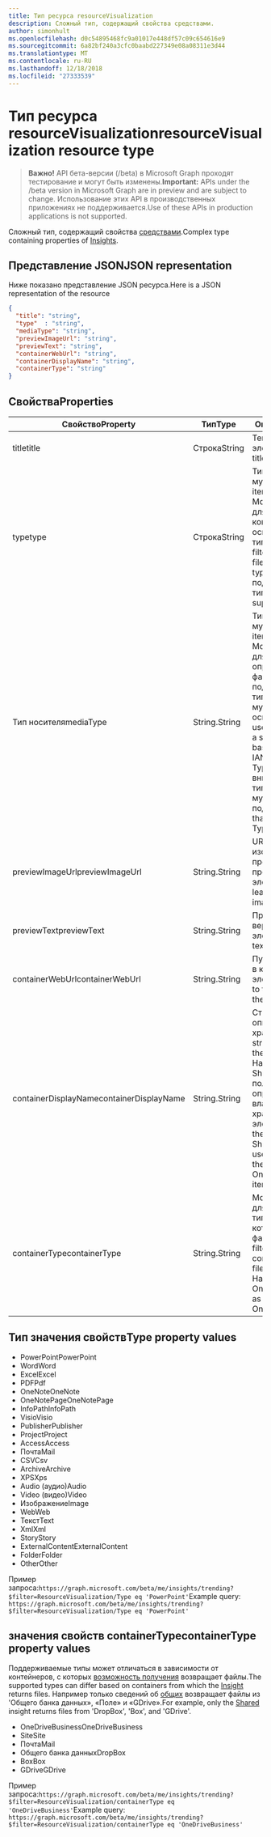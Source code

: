 ```yaml
---
title: Тип ресурса resourceVisualization
description: Сложный тип, содержащий свойства средствами.
author: simonhult
ms.openlocfilehash: d0c54895468fc9a01017e448df57c09c654616e9
ms.sourcegitcommit: 6a82bf240a3cfc0baabd227349e08a08311e3d44
ms.translationtype: MT
ms.contentlocale: ru-RU
ms.lasthandoff: 12/18/2018
ms.locfileid: "27333539"
---
```

# <a name="resourcevisualization-resource-type"></a><span data-ttu-id="b12b9-103">Тип ресурса resourceVisualization</span><span class="sxs-lookup"><span data-stu-id="b12b9-103">resourceVisualization resource type</span></span>

> <span data-ttu-id="b12b9-104">**Важно!** API бета-версии (/beta) в Microsoft Graph проходят тестирование и могут быть изменены.</span><span class="sxs-lookup"><span data-stu-id="b12b9-104">**Important:** APIs under the /beta version in Microsoft Graph are in preview and are subject to change.</span></span> <span data-ttu-id="b12b9-105">Использование этих API в производственных приложениях не поддерживается.</span><span class="sxs-lookup"><span data-stu-id="b12b9-105">Use of these APIs in production applications is not supported.</span></span>

<span data-ttu-id="b12b9-106">Сложный тип, содержащий свойства [средствами](insights.md).</span><span class="sxs-lookup"><span data-stu-id="b12b9-106">Complex type containing properties of [Insights](insights.md).</span></span>

## <a name="json-representation"></a><span data-ttu-id="b12b9-107">Представление JSON</span><span class="sxs-lookup"><span data-stu-id="b12b9-107">JSON representation</span></span>

<span data-ttu-id="b12b9-108">Ниже показано представление JSON ресурса.</span><span class="sxs-lookup"><span data-stu-id="b12b9-108">Here is a JSON representation of the resource</span></span>

```json
{
  "title": "string",
  "type"  : "string",
  "mediaType": "string",
  "previewImageUrl": "string",
  "previewText": "string",
  "containerWebUrl": "string",
  "containerDisplayName": "string",
  "containerType": "string"
}
```

## <a name="properties"></a><span data-ttu-id="b12b9-109">Свойства</span><span class="sxs-lookup"><span data-stu-id="b12b9-109">Properties</span></span>

| <span data-ttu-id="b12b9-110">Свойство</span><span class="sxs-lookup"><span data-stu-id="b12b9-110">Property</span></span>              | <span data-ttu-id="b12b9-111">Тип</span><span class="sxs-lookup"><span data-stu-id="b12b9-111">Type</span></span>          | <span data-ttu-id="b12b9-112">Описание</span><span class="sxs-lookup"><span data-stu-id="b12b9-112">Description</span></span>  |
| -------------         |---------------| -------------|
| <span data-ttu-id="b12b9-113">title</span><span class="sxs-lookup"><span data-stu-id="b12b9-113">title</span></span>                 | <span data-ttu-id="b12b9-114">Строка</span><span class="sxs-lookup"><span data-stu-id="b12b9-114">String</span></span>        | <span data-ttu-id="b12b9-115">Текст заголовка элемента.</span><span class="sxs-lookup"><span data-stu-id="b12b9-115">The item's title text.</span></span>               |
| <span data-ttu-id="b12b9-116">type</span><span class="sxs-lookup"><span data-stu-id="b12b9-116">type</span></span>              | <span data-ttu-id="b12b9-117">Строка</span><span class="sxs-lookup"><span data-stu-id="b12b9-117">String</span></span>        | <span data-ttu-id="b12b9-118">Тип элемента мультимедиа.</span><span class="sxs-lookup"><span data-stu-id="b12b9-118">The item's media type.</span></span> <span data-ttu-id="b12b9-119">Можно использовать для фильтрации для конкретного файла на основе определенного типа.</span><span class="sxs-lookup"><span data-stu-id="b12b9-119">Can be used for filtering for a specific file based on a specific type.</span></span> <span data-ttu-id="b12b9-120">Ниже приведены поддерживаемые типы.</span><span class="sxs-lookup"><span data-stu-id="b12b9-120">See below for supported types.</span></span> |
| <span data-ttu-id="b12b9-121">Тип носителя</span><span class="sxs-lookup"><span data-stu-id="b12b9-121">mediaType</span></span>             | <span data-ttu-id="b12b9-122">String.</span><span class="sxs-lookup"><span data-stu-id="b12b9-122">String</span></span>        | <span data-ttu-id="b12b9-123">Тип элемента мультимедиа.</span><span class="sxs-lookup"><span data-stu-id="b12b9-123">The item's media type.</span></span> <span data-ttu-id="b12b9-124">Можно использовать для фильтрации для определенного типа файлов, поддерживаемые типы Mime IANA мультимедиа на основании.</span><span class="sxs-lookup"><span data-stu-id="b12b9-124">Can be used for for filtering for a specific type of file based on supported IANA Media Mime Types.</span></span> <span data-ttu-id="b12b9-125">Обратите внимание, что не все типы Mime мультимедиа поддерживаются.</span><span class="sxs-lookup"><span data-stu-id="b12b9-125">Note that not all Media Mime Types are supported.</span></span> |
| <span data-ttu-id="b12b9-126">previewImageUrl</span><span class="sxs-lookup"><span data-stu-id="b12b9-126">previewImageUrl</span></span>       | <span data-ttu-id="b12b9-127">String.</span><span class="sxs-lookup"><span data-stu-id="b12b9-127">String</span></span>        | <span data-ttu-id="b12b9-128">URL-адрес, приводя к изображения предварительного просмотра для элемента.</span><span class="sxs-lookup"><span data-stu-id="b12b9-128">A URL leading to the preview image for the item.</span></span> |
| <span data-ttu-id="b12b9-129">previewText</span><span class="sxs-lookup"><span data-stu-id="b12b9-129">previewText</span></span>           | <span data-ttu-id="b12b9-130">String.</span><span class="sxs-lookup"><span data-stu-id="b12b9-130">String</span></span>        | <span data-ttu-id="b12b9-131">Предварительная версия текст для элемента.</span><span class="sxs-lookup"><span data-stu-id="b12b9-131">A preview text for the item.</span></span> |
| <span data-ttu-id="b12b9-132">containerWebUrl</span><span class="sxs-lookup"><span data-stu-id="b12b9-132">containerWebUrl</span></span>       | <span data-ttu-id="b12b9-133">String.</span><span class="sxs-lookup"><span data-stu-id="b12b9-133">String</span></span>        | <span data-ttu-id="b12b9-134">Путь, приводя к папке, в которой хранится элемент.</span><span class="sxs-lookup"><span data-stu-id="b12b9-134">A path leading to the folder in which the item is stored.</span></span> |
| <span data-ttu-id="b12b9-135">containerDisplayName</span><span class="sxs-lookup"><span data-stu-id="b12b9-135">containerDisplayName</span></span>  | <span data-ttu-id="b12b9-136">String.</span><span class="sxs-lookup"><span data-stu-id="b12b9-136">String</span></span>        | <span data-ttu-id="b12b9-137">Строка, описывающая, где хранится элемент.</span><span class="sxs-lookup"><span data-stu-id="b12b9-137">A string describing where the item is stored.</span></span> <span data-ttu-id="b12b9-138">Например имя сайт SharePoint или имя пользователя, определение владельца OneDrive, хранения элемента.</span><span class="sxs-lookup"><span data-stu-id="b12b9-138">For example, the name of a SharePoint site or the user name identifying the owner of the OneDrive storing the item.</span></span>  |
| <span data-ttu-id="b12b9-139">containerType</span><span class="sxs-lookup"><span data-stu-id="b12b9-139">containerType</span></span>         | <span data-ttu-id="b12b9-140">String.</span><span class="sxs-lookup"><span data-stu-id="b12b9-140">String</span></span> | <span data-ttu-id="b12b9-141">Можно использовать для фильтрации по типу контейнер, в котором хранится файл.</span><span class="sxs-lookup"><span data-stu-id="b12b9-141">Can be used for filtering by the type of container in which the file is stored.</span></span> <span data-ttu-id="b12b9-142">Например, сайта или OneDriveBusiness.</span><span class="sxs-lookup"><span data-stu-id="b12b9-142">Such as Site or OneDriveBusiness.</span></span>       |

## <a name="type-property-values"></a><span data-ttu-id="b12b9-143">Тип значения свойств</span><span class="sxs-lookup"><span data-stu-id="b12b9-143">Type property values</span></span>
-   <span data-ttu-id="b12b9-144">PowerPoint</span><span class="sxs-lookup"><span data-stu-id="b12b9-144">PowerPoint</span></span>
-   <span data-ttu-id="b12b9-145">Word</span><span class="sxs-lookup"><span data-stu-id="b12b9-145">Word</span></span>
-   <span data-ttu-id="b12b9-146">Excel</span><span class="sxs-lookup"><span data-stu-id="b12b9-146">Excel</span></span>
-   <span data-ttu-id="b12b9-147">PDF</span><span class="sxs-lookup"><span data-stu-id="b12b9-147">Pdf</span></span>
-   <span data-ttu-id="b12b9-148">OneNote</span><span class="sxs-lookup"><span data-stu-id="b12b9-148">OneNote</span></span>
-   <span data-ttu-id="b12b9-149">OneNotePage</span><span class="sxs-lookup"><span data-stu-id="b12b9-149">OneNotePage</span></span>
-   <span data-ttu-id="b12b9-150">InfoPath</span><span class="sxs-lookup"><span data-stu-id="b12b9-150">InfoPath</span></span>
-   <span data-ttu-id="b12b9-151">Visio</span><span class="sxs-lookup"><span data-stu-id="b12b9-151">Visio</span></span>
-   <span data-ttu-id="b12b9-152">Publisher</span><span class="sxs-lookup"><span data-stu-id="b12b9-152">Publisher</span></span>
-   <span data-ttu-id="b12b9-153">Project</span><span class="sxs-lookup"><span data-stu-id="b12b9-153">Project</span></span>
-   <span data-ttu-id="b12b9-154">Access</span><span class="sxs-lookup"><span data-stu-id="b12b9-154">Access</span></span>
-   <span data-ttu-id="b12b9-155">Почта</span><span class="sxs-lookup"><span data-stu-id="b12b9-155">Mail</span></span>
-   <span data-ttu-id="b12b9-156">CSV</span><span class="sxs-lookup"><span data-stu-id="b12b9-156">Csv</span></span>
-   <span data-ttu-id="b12b9-157">Archive</span><span class="sxs-lookup"><span data-stu-id="b12b9-157">Archive</span></span>
-   <span data-ttu-id="b12b9-158">XPS</span><span class="sxs-lookup"><span data-stu-id="b12b9-158">Xps</span></span>
-   <span data-ttu-id="b12b9-159">Audio (аудио)</span><span class="sxs-lookup"><span data-stu-id="b12b9-159">Audio</span></span>
-   <span data-ttu-id="b12b9-160">Video (видео)</span><span class="sxs-lookup"><span data-stu-id="b12b9-160">Video</span></span>
-   <span data-ttu-id="b12b9-161">Изображение</span><span class="sxs-lookup"><span data-stu-id="b12b9-161">Image</span></span>
-   <span data-ttu-id="b12b9-162">Web</span><span class="sxs-lookup"><span data-stu-id="b12b9-162">Web</span></span>
-   <span data-ttu-id="b12b9-163">Текст</span><span class="sxs-lookup"><span data-stu-id="b12b9-163">Text</span></span>
-   <span data-ttu-id="b12b9-164">Xml</span><span class="sxs-lookup"><span data-stu-id="b12b9-164">Xml</span></span>
-   <span data-ttu-id="b12b9-165">Story</span><span class="sxs-lookup"><span data-stu-id="b12b9-165">Story</span></span>
-   <span data-ttu-id="b12b9-166">ExternalContent</span><span class="sxs-lookup"><span data-stu-id="b12b9-166">ExternalContent</span></span>
-   <span data-ttu-id="b12b9-167">Folder</span><span class="sxs-lookup"><span data-stu-id="b12b9-167">Folder</span></span>
-   <span data-ttu-id="b12b9-168">Other</span><span class="sxs-lookup"><span data-stu-id="b12b9-168">Other</span></span>

<span data-ttu-id="b12b9-169">Пример запроса:`https://graph.microsoft.com/beta/me/insights/trending?$filter=ResourceVisualization/Type eq 'PowerPoint'`</span><span class="sxs-lookup"><span data-stu-id="b12b9-169">Example query: `https://graph.microsoft.com/beta/me/insights/trending?$filter=ResourceVisualization/Type eq 'PowerPoint'`</span></span>

## <a name="containertype-property-values"></a><span data-ttu-id="b12b9-170">значения свойств containerType</span><span class="sxs-lookup"><span data-stu-id="b12b9-170">containerType property values</span></span>
<span data-ttu-id="b12b9-171">Поддерживаемые типы может отличаться в зависимости от контейнеров, с которых [возможность получения](insights.md) возвращает файлы.</span><span class="sxs-lookup"><span data-stu-id="b12b9-171">The supported types can differ based on containers from which the [Insight](insights.md) returns files.</span></span> <span data-ttu-id="b12b9-172">Например только сведений об [общих](insights-shared.md) возвращает файлы из 'Общего банка данных», «Поле» и «GDrive».</span><span class="sxs-lookup"><span data-stu-id="b12b9-172">For example, only the [Shared](insights-shared.md) insight returns files from 'DropBox', 'Box', and 'GDrive'.</span></span>

-   <span data-ttu-id="b12b9-173">OneDriveBusiness</span><span class="sxs-lookup"><span data-stu-id="b12b9-173">OneDriveBusiness</span></span>
-   <span data-ttu-id="b12b9-174">Site</span><span class="sxs-lookup"><span data-stu-id="b12b9-174">Site</span></span>
-   <span data-ttu-id="b12b9-175">Почта</span><span class="sxs-lookup"><span data-stu-id="b12b9-175">Mail</span></span>
-   <span data-ttu-id="b12b9-176">Общего банка данных</span><span class="sxs-lookup"><span data-stu-id="b12b9-176">DropBox</span></span>
-   <span data-ttu-id="b12b9-177">Box</span><span class="sxs-lookup"><span data-stu-id="b12b9-177">Box</span></span>
-   <span data-ttu-id="b12b9-178">GDrive</span><span class="sxs-lookup"><span data-stu-id="b12b9-178">GDrive</span></span>

<span data-ttu-id="b12b9-179">Пример запроса:`https://graph.microsoft.com/beta/me/insights/trending?$filter=ResourceVisualization/containerType eq 'OneDriveBusiness'`</span><span class="sxs-lookup"><span data-stu-id="b12b9-179">Example query: `https://graph.microsoft.com/beta/me/insights/trending?$filter=ResourceVisualization/containerType eq 'OneDriveBusiness'`</span></span>